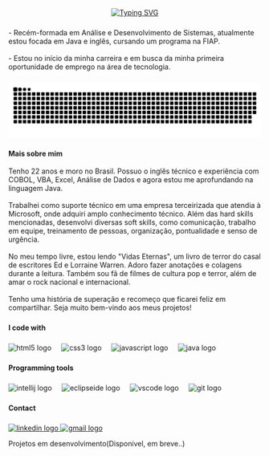 <div align="center">
  <a href="https://git.io/typing-svg">
    <img src="https://readme-typing-svg.demolab.com?font=Fira+Code&weight=500&size=22&pause=1000&color=993399&center=true&vCenter=true&random=false&width=524&lines=+Hello+World,+eu+sou+a+Sinthian!+" alt="Typing SVG">
  </a>
</div>


###

<p align="left"> - Recém-formada em Análise e Desenvolvimento de Sistemas, atualmente estou focada em Java e inglês, cursando um programa na FIAP.<br><br> - Estou no início da minha carreira e em busca da minha primeira oportunidade de emprego na área de tecnologia.</p>

###
<picture align="center">
  <source media="(prefers-color-scheme: dark)" srcset="https://raw.githubusercontent.com/mari4souza/mari4souza/output/github-contribution-grid-snake-dark.svg">
  <source media="(prefers-color-scheme: light)" srcset="https://raw.githubusercontent.com/SinthianMar/SinthianMar output/github-contribution-grid-snake-dark.svg">
  <img align="center" alt="github contribution grid snake animation" src="https://raw.githubusercontent.com/mari4souza/mari4souza/output/github-contribution-grid-snake.svg">
</picture>

###

<h4 align="left">Mais sobre mim</h4>
<p align="left">Tenho 22 anos e moro no Brasil. Possuo o inglês técnico e experiência com COBOL, VBA, Excel, Análise de Dados e agora estou me aprofundando na linguagem Java.<br><br>Trabalhei como suporte técnico em uma empresa terceirizada que atendia à Microsoft, onde adquiri amplo conhecimento técnico. Além das hard skills mencionadas, desenvolvi diversas soft skills, como comunicação, trabalho em equipe, treinamento de pessoas, organização, pontualidade e senso de urgência.<br><br>No meu tempo livre, estou lendo "Vidas Eternas", um livro de terror do casal de escritores Ed e Lorraine Warren. Adoro fazer anotações e colagens durante a leitura. Também sou fã de filmes de cultura pop e terror, além de amar o rock nacional e internacional.<br><br>Tenho uma história de superação e recomeço que ficarei feliz em compartilhar. Seja muito bem-vindo aos meus projetos!</p>

###

<h4 align="left">I code with</h4>

###

<div align="left">
  <img src="https://cdn.jsdelivr.net/gh/devicons/devicon/icons/html5/html5-original.svg" height="30" alt="html5 logo"  />
  <img width="12" />
  <img src="https://cdn.jsdelivr.net/gh/devicons/devicon/icons/css3/css3-original.svg" height="30" alt="css3 logo"  />
  <img width="12" />
  <img src="https://cdn.jsdelivr.net/gh/devicons/devicon/icons/javascript/javascript-original.svg" height="30" alt="javascript logo"  />
  <img width="12" />
  <img src="https://cdn.jsdelivr.net/gh/devicons/devicon/icons/java/java-original.svg" height="30" alt="java logo"  />
  <img width="12" />
</div>

###

<h4 align="left">Programming tools</h4>

###

<div align="left">
  <img src="https://cdn.jsdelivr.net/gh/devicons/devicon/icons/intellij/intellij-original.svg" height="30" alt="intellij logo"  />
  <img width="12" />
  <img src="https://skillicons.dev/icons?i=eclipse" height="30" alt="eclipseide logo"  />
  <img width="12" />
  <img src="https://skillicons.dev/icons?i=vscode" height="30" alt="vscode logo"  />
  <img width="12" />
  <img src="https://cdn.simpleicons.org/git/F05032" height="30" alt="git logo"  />
</div>

###

<h4 align="left">Contact</h4>

###

<div align="left">
  <a href="https://www.linkedin.com/in/sinthian-marques-3a2b58292?utm_source=share&utm_campaign=share_via&utm_content=profile&utm_medium=android_app" target="_blank">
    <img src="https://img.shields.io/static/v1?message=LinkedIn&logo=linkedin&label=&color=0077B5&logoColor=white&labelColor=&style=for-the-badge" height="28" alt="linkedin logo"  />
  </a>
  <a href="sinthianmarquesjp@gmail.com" target="_blank">
    <img src="https://img.shields.io/static/v1?message=Gmail&logo=gmail&label=&color=D14836&logoColor=white&labelColor=&style=for-the-badge" height="28" alt="gmail logo"  />
  </a>
</div>

<p align="left">Projetos em desenvolvimento(Disponivel, em breve..)</p>

###
